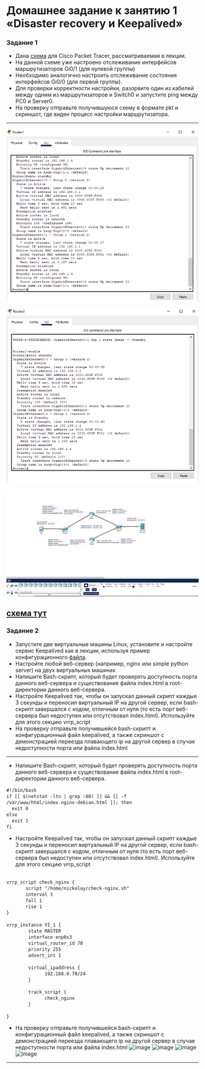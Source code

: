 # Домашнее задание к занятию 1 «Disaster recovery и Keepalived»

### Задание 1
- Дана [схема](1/hsrp_advanced.pkt) для Cisco Packet Tracer, рассматриваемая в лекции.
- На данной схеме уже настроено отслеживание интерфейсов маршрутизаторов Gi0/1 (для нулевой группы)
- Необходимо аналогично настроить отслеживание состояния интерфейсов Gi0/0 (для первой группы).
- Для проверки корректности настройки, разорвите один из кабелей между одним из маршрутизаторов и Switch0 и запустите ping между PC0 и Server0.
- На проверку отправьте получившуюся схему в формате pkt и скриншот, где виден процесс настройки маршрутизатора.

------

![image](https://github.com/mescal1ne1986/home_work/blob/main/Отказоустойчивость/1.png)

![image](https://github.com/mescal1ne1986/home_work/blob/main/Отказоустойчивость/2.png)


![image](https://github.com/mescal1ne1986/home_work/blob/main/Отказоустойчивость/3.png)

[cхема тут](https://github.com/mescal1ne1986/home_work/blob/main/Отказоустойчивость/123.pkt)
------
### Задание 2
- Запустите две виртуальные машины Linux, установите и настройте сервис Keepalived как в лекции, используя пример конфигурационного [файла](1/keepalived-simple.conf).
- Настройте любой веб-сервер (например, nginx или simple python server) на двух виртуальных машинах
- Напишите Bash-скрипт, который будет проверять доступность порта данного веб-сервера и существование файла index.html в root-директории данного веб-сервера.
- Настройте Keepalived так, чтобы он запускал данный скрипт каждые 3 секунды и переносил виртуальный IP на другой сервер, если bash-скрипт завершался с кодом, отличным от нуля (то есть порт веб-сервера был недоступен или отсутствовал index.html). Используйте для этого секцию vrrp_script
- На проверку отправьте получившейся bash-скрипт и конфигурационный файл keepalived, а также скриншот с демонстрацией переезда плавающего ip на другой сервер в случае недоступности порта или файла index.html


------
- Напишите Bash-скрипт, который будет проверять доступность порта данного веб-сервера и существование файла index.html в root-директории данного веб-сервера.
  
```
#!/bin/bash
if [[ $(netstat -ltn | grep :80) ]] && [[ -f /var/www/html/index.nginx-debian.html ]]; then
  exit 0
else
  exit 1
fi
``` 
- Настройте Keepalived так, чтобы он запускал данный скрипт каждые 3 секунды и переносил виртуальный IP на другой сервер, если bash-скрипт завершался с кодом, отличным от нуля (то есть порт веб-сервера был недоступен или отсутствовал index.html). Используйте для этого секцию vrrp_script
```

vrrp_script check_nginx {
       script "/home/nickolay/check-nginx.sh"
       interval 3
       fall 1
       rise 1
}

vrrp_instance VI_1 {
        state MASTER
        interface enp0s3
        virtual_router_id 70
        priority 255
        advert_int 1

        virtual_ipaddress {
              192.168.0.70/24
        }

        track_script {
              check_nginx
        }

}
```
- На проверку отправьте получившейся bash-скрипт и конфигурационный файл keepalived, а также скриншот с демонстрацией переезда плавающего ip на другой сервер в случае недоступности порта или файла index.html
![image]()
![image]()
![image]()
![image]()


------
